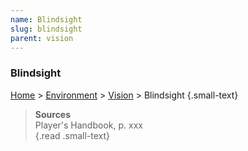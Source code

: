 ```yaml
---
name: Blindsight 
slug: blindsight
parent: vision
---
```

### Blindsight 
[Home](dm-operations-center) > [Environment](environment) > [Vision](vision) > Blindsight {.small-text}


> **Sources** <br/>
> Player's Handbook, p. xxx<br/>
{.read .small-text}

